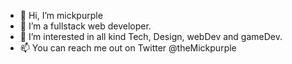 - 👋 Hi, I’m mickpurple
- 🌱 I’m a fullstack web developer.
- 👀 I’m interested in all kind Tech, Design, webDev and gameDev.
- 📫 You can reach me out on Twitter @theMickpurple

<!---
Mickpurple/Mickpurple is a ✨ special ✨ repository because its `README.md` (this file) appears on your GitHub profile.
You can click the Preview link to take a look at your changes.
--->
